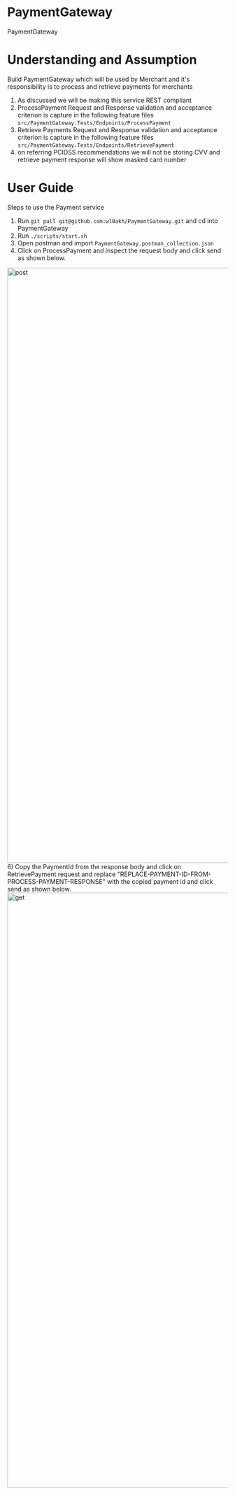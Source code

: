 # PaymentGateway
PaymentGateway

# Understanding and Assumption

Build PaymentGateway which will be used by Merchant and it's responsibility is to process and retrieve payments for merchants 

1) As discussed we will be making this service REST compliant 
2) ProcessPayment Request and Response  validation and acceptance criterion is capture in the following feature files 
```src/PaymentGateway.Tests/Endpoints/ProcessPayment```
3) Retrieve Payments Request and Response  validation and acceptance criterion is capture in the following feature files 
```src/PaymentGateway.Tests/Endpoints/RetrievePayment```
4) on referring PCIDSS recommendations we will not be storing CVV and retrieve payment response will show masked card number


# User Guide

Steps to use the Payment service

1) Run ```git pull git@github.com:wl0akh/PaymentGateway.git``` and cd into PaymentGateway
2) Run ``` ./scripts/start.sh ```
3) Open postman and import ```PaymentGateway.postman_collection.json```
4) Click on ProcessPayment and inspect the request body and click send as shown below.
<img width="1362" alt="post" src="https://user-images.githubusercontent.com/13693247/108630584-6b8b3d80-745d-11eb-9d33-0737435221d6.png">
6) Copy the PaymentId from the response body and click on RetrievePayment request and replace "REPLACE-PAYMENT-ID-FROM-PROCESS-PAYMENT-RESPONSE" with the copied payment id and click send as shown below.
<img width="1362" alt="get" src="https://user-images.githubusercontent.com/13693247/108630613-907fb080-745d-11eb-887f-2be70178ecac.png">
